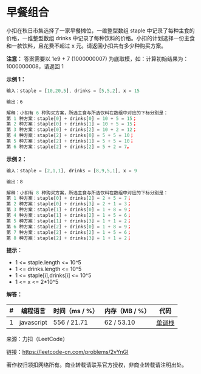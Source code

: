 # 早餐组合

小扣在秋日市集选择了一家早餐摊位，一维整型数组 staple 中记录了每种主食的价格，一维整型数组 drinks 中记录了每种饮料的价格。小扣的计划选择一份主食和一款饮料，且花费不超过 x 元。请返回小扣共有多少种购买方案。

**注意：** 答案需要以 1e9 + 7 (1000000007) 为底取模，如：计算初始结果为：1000000008，请返回 1

**示例 1：**

``` javascript
输入：staple = [10,20,5], drinks = [5,5,2], x = 15

输出：6

解释：小扣有 6 种购买方案，所选主食与所选饮料在数组中对应的下标分别是：
第 1 种方案：staple[0] + drinks[0] = 10 + 5 = 15；
第 2 种方案：staple[0] + drinks[1] = 10 + 5 = 15；
第 3 种方案：staple[0] + drinks[2] = 10 + 2 = 12；
第 4 种方案：staple[2] + drinks[0] = 5 + 5 = 10；
第 5 种方案：staple[2] + drinks[1] = 5 + 5 = 10；
第 6 种方案：staple[2] + drinks[2] = 5 + 2 = 7。
```

**示例 2：**

``` javascript
输入：staple = [2,1,1], drinks = [8,9,5,1], x = 9

输出：8

解释：小扣有 8 种购买方案，所选主食与所选饮料在数组中对应的下标分别是：
第 1 种方案：staple[0] + drinks[2] = 2 + 5 = 7；
第 2 种方案：staple[0] + drinks[3] = 2 + 1 = 3；
第 3 种方案：staple[1] + drinks[0] = 1 + 8 = 9；
第 4 种方案：staple[1] + drinks[2] = 1 + 5 = 6；
第 5 种方案：staple[1] + drinks[3] = 1 + 1 = 2；
第 6 种方案：staple[2] + drinks[0] = 1 + 8 = 9；
第 7 种方案：staple[2] + drinks[2] = 1 + 5 = 6；
第 8 种方案：staple[2] + drinks[3] = 1 + 1 = 2；
```

**提示：**

- 1 <= staple.length <= 10^5
- 1 <= drinks.length <= 10^5
- 1 <= staple[i],drinks[i] <= 10^5
- 1 <= x <= 2*10^5

**解答：**

**#**|**编程语言**|**时间（ms / %）**|**内存（MB / %）**|**代码**
--|--|--|--|--
1|javascript|556 / 21.71|62 / 53.10|[单调栈](./javascript/ac_v1.js)

来源：力扣（LeetCode）

链接：https://leetcode-cn.com/problems/2vYnGI

著作权归领扣网络所有。商业转载请联系官方授权，非商业转载请注明出处。
